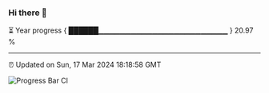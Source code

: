 ### Hi there 👋

⏳ Year progress { ██████▁▁▁▁▁▁▁▁▁▁▁▁▁▁▁▁▁▁▁▁▁▁▁▁ } 20.97 %

---

⏰ Updated on Sun, 17 Mar 2024 18:18:58 GMT

![Progress Bar CI](https://github.com/ZhaoGui/ZhaoGui/workflows/Progress%20Bar%20CI/badge.svg)
